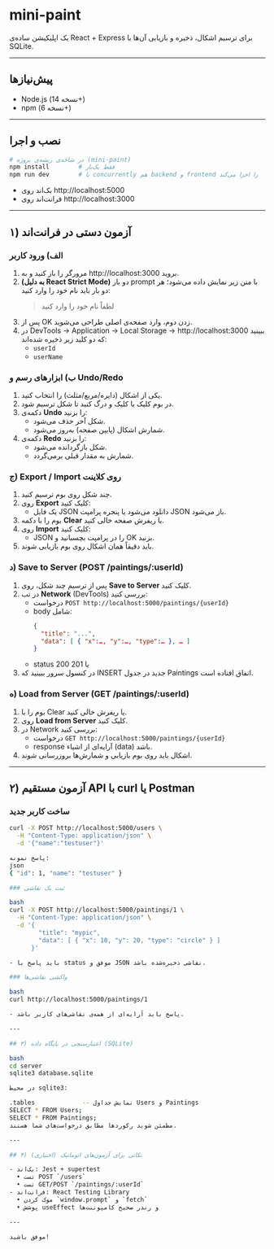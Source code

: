 # mini-paint

یک اپلیکیشن ساده‌ی React + Express برای ترسیم اشکال، ذخیره و بازیابی آن‌ها با SQLite.

---

## پیش‌نیازها

- Node.js (نسخه 14+)
- npm (نسخه 6+)

---

## نصب و اجرا

```bash
# در شاخه‌ی ریشه‌ی پروژه (mini-paint)
npm install        # فقط یک‌بار
npm run dev        # با concurrently هم backend و frontend را اجرا می‌کند
```

- بک‌اند روی http://localhost:5000  
- فرانت‌اند روی http://localhost:3000  

---

## ۱) آزمون دستی در فرانت‌اند

### الف) ورود کاربر

1. مرورگر را باز کنید و به http://localhost:3000 بروید.  
2. **(به دلیل React Strict Mode)** دو بار prompt با متن زیر نمایش داده می‌شود؛ هر دو بار باید نام خود را وارد کنید:
   > لطفاً نام خود را وارد کنید  
3. پس از OK زدن دوم، وارد صفحه‌ی اصلی طراحی می‌شوید.  
4. در DevTools → Application → Local Storage → http://localhost:3000 ببینید که دو کلید زیر ذخیره شده‌اند:
   - `userId`  
   - `userName`  

### ب) ابزارهای رسم و Undo/Redo

1. یکی از اشکال (دایره/مربع/مثلث) را انتخاب کنید.  
2. در بوم کلیک یا کلیک و درگ کنید تا شکل ترسیم شود.  
3. دکمه‌ی **Undo** را بزنید:
   - شکل آخر حذف می‌شود.  
   - شمارش اشکال (پایین صفحه) به‌روز می‌شود.  
4. دکمه‌ی **Redo** را بزنید:
   - شکل بازگردانده می‌شود.  
   - شمارش به مقدار قبلی برمی‌گردد.  

### ج) Export / Import روی کلاینت

1. چند شکل روی بوم ترسیم کنید.  
2. روی **Export** کلیک کنید:
   - یک فایل JSON دانلود می‌شود یا پنجره پرامپت JSON باز می‌شود.  
3. بوم را با دکمه **Clear** یا ریفرش صفحه خالی کنید.  
4. روی **Import** کلیک کنید:
   - JSON را در پرامپت بچسبانید و OK بزنید.  
5. باید دقیقاً همان اشکال روی بوم بازیابی شوند.  

### د) Save to Server (POST /paintings/:userId)

1. پس از ترسیم چند شکل، روی **Save to Server** کلیک کنید.  
2. در تب **Network** (DevTools) بررسی کنید:
   - درخواست `POST http://localhost:5000/paintings/{userId}`  
   - body شامل:
     ```json
     {
       "title": "...",
       "data": [ { "x":…, "y":…, "type":… }, … ]
     }
     ```
   - status 200 یا 201  
3. در کنسول سرور ببینید که INSERT جدید در جدول Paintings اتفاق افتاده است.  

### ه) Load from Server (GET /paintings/:userId)

1. بوم را با Clear یا ریفرش خالی کنید.  
2. روی **Load from Server** کلیک کنید.  
3. در Network بررسی کنید:
   - درخواست `GET http://localhost:5000/paintings/{userId}`  
   - response آرایه‌ای از اشیاء (data) باشد.  
4. اشکال باید روی بوم بازیابی و شمارش‌ها بروزرسانی شوند.  

---

## ۲) آزمون مستقیم API با curl یا Postman

### ساخت کاربر جدید

```bash
curl -X POST http://localhost:5000/users \
  -H "Content-Type: application/json" \
  -d '{"name":"testuser"}'

پاسخ نمونه:
json
{ "id": 1, "name": "testuser" }

### ثبت یک نقاشی

bash
curl -X POST http://localhost:5000/paintings/1 \
  -H "Content-Type: application/json" \
  -d '{
        "title": "mypic",
        "data": [ { "x": 10, "y": 20, "type": "circle" } ]
      }'

- باید پاسخ با status موفق و JSON نقاشی ذخیره‌شده باشد.

### واکشی نقاشی‌ها

bash
curl http://localhost:5000/paintings/1

- پاسخ باید آرایه‌ای از همه‌ی نقاشی‌های کاربر باشد.

---

## ۳) اعتبارسنجی در پایگاه داده (SQLite)

bash
cd server
sqlite3 database.sqlite

در محیط sqlite3:

.tables             -- نمایش جداول Users و Paintings
SELECT * FROM Users;
SELECT * FROM Paintings;
مطمئن شوید رکوردها مطابق درخواست‌های شما هستند.

---

## ۴) نکاتی برای آزمون‌های اتوماتیک (اختیاری)

- بک‌اند: Jest + supertest  
  • تست POST `/users`  
  • تست GET/POST `/paintings/:userId`  
- فرانت‌اند: React Testing Library  
  • موک کردن `window.prompt` و `fetch`  
  • پوشش useEffect و رندر صحیح کامپوننت‌ها  

---

موفق باشید!
